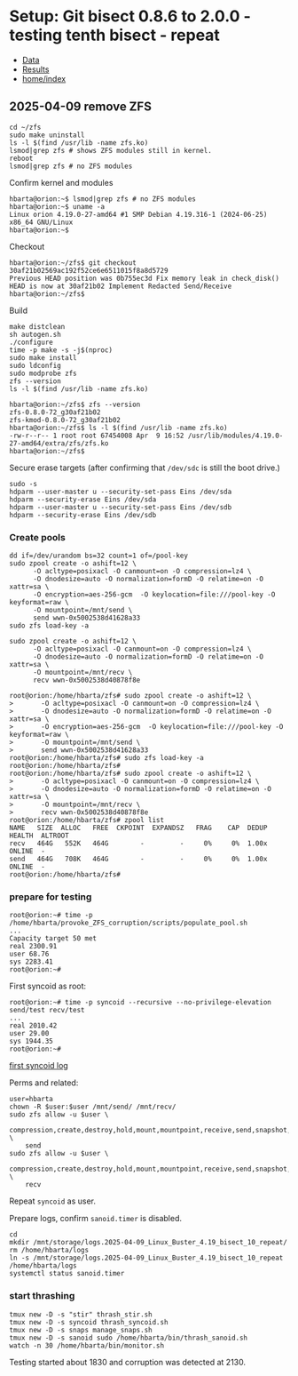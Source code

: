 # Setup: Git bisect 0.8.6 to 2.0.0 - testing tenth bisect - repeat

* [Data](./data.md)
* [Results](./results.md)
* [home/index](./../../index.md)

## 2025-04-09 remove ZFS

```text
cd ~/zfs
sudo make uninstall
ls -l $(find /usr/lib -name zfs.ko)
lsmod|grep zfs # shows ZFS modules still in kernel.
reboot
lsmod|grep zfs # no ZFS modules
```

Confirm kernel and modules

```text
hbarta@orion:~$ lsmod|grep zfs # no ZFS modules
hbarta@orion:~$ uname -a
Linux orion 4.19.0-27-amd64 #1 SMP Debian 4.19.316-1 (2024-06-25) x86_64 GNU/Linux
hbarta@orion:~$ 
```

Checkout

```text
hbarta@orion:~/zfs$ git checkout 30af21b02569ac192f52ce6e6511015f8a8d5729
Previous HEAD position was 0b755ec3d Fix memory leak in check_disk()
HEAD is now at 30af21b02 Implement Redacted Send/Receive
hbarta@orion:~/zfs$ 
```

Build

```text
make distclean
sh autogen.sh
./configure
time -p make -s -j$(nproc)
sudo make install
sudo ldconfig
sudo modprobe zfs
zfs --version
ls -l $(find /usr/lib -name zfs.ko)
```

```text
hbarta@orion:~/zfs$ zfs --version
zfs-0.8.0-72_g30af21b02
zfs-kmod-0.8.0-72_g30af21b02
hbarta@orion:~/zfs$ ls -l $(find /usr/lib -name zfs.ko)
-rw-r--r-- 1 root root 67454008 Apr  9 16:52 /usr/lib/modules/4.19.0-27-amd64/extra/zfs/zfs.ko
hbarta@orion:~/zfs$ 
```

Secure erase targets (after confirming that `/dev/sdc` is still the boot drive.)

```text
sudo -s
hdparm --user-master u --security-set-pass Eins /dev/sda
hdparm --security-erase Eins /dev/sda
hdparm --user-master u --security-set-pass Eins /dev/sdb
hdparm --security-erase Eins /dev/sdb
```

### Create pools

```text
dd if=/dev/urandom bs=32 count=1 of=/pool-key 
sudo zpool create -o ashift=12 \
      -O acltype=posixacl -O canmount=on -O compression=lz4 \
      -O dnodesize=auto -O normalization=formD -O relatime=on -O xattr=sa \
      -O encryption=aes-256-gcm  -O keylocation=file:///pool-key -O keyformat=raw \
      -O mountpoint=/mnt/send \
      send wwn-0x5002538d41628a33
sudo zfs load-key -a

sudo zpool create -o ashift=12 \
      -O acltype=posixacl -O canmount=on -O compression=lz4 \
      -O dnodesize=auto -O normalization=formD -O relatime=on -O xattr=sa \
      -O mountpoint=/mnt/recv \
      recv wwn-0x5002538d40878f8e
```

```text
root@orion:/home/hbarta/zfs# sudo zpool create -o ashift=12 \
>       -O acltype=posixacl -O canmount=on -O compression=lz4 \
>       -O dnodesize=auto -O normalization=formD -O relatime=on -O xattr=sa \
>       -O encryption=aes-256-gcm  -O keylocation=file:///pool-key -O keyformat=raw \
>       -O mountpoint=/mnt/send \
>       send wwn-0x5002538d41628a33
root@orion:/home/hbarta/zfs# sudo zfs load-key -a
root@orion:/home/hbarta/zfs# 
root@orion:/home/hbarta/zfs# sudo zpool create -o ashift=12 \
>       -O acltype=posixacl -O canmount=on -O compression=lz4 \
>       -O dnodesize=auto -O normalization=formD -O relatime=on -O xattr=sa \
>       -O mountpoint=/mnt/recv \
>       recv wwn-0x5002538d40878f8e
root@orion:/home/hbarta/zfs# zpool list
NAME   SIZE  ALLOC   FREE  CKPOINT  EXPANDSZ   FRAG    CAP  DEDUP    HEALTH  ALTROOT
recv   464G   552K   464G        -         -     0%     0%  1.00x    ONLINE  -
send   464G   708K   464G        -         -     0%     0%  1.00x    ONLINE  -
root@orion:/home/hbarta/zfs# 
```

### prepare for testing

```text
root@orion:~# time -p /home/hbarta/provoke_ZFS_corruption/scripts/populate_pool.sh
...
Capacity target 50 met
real 2300.91
user 68.76
sys 2283.41
root@orion:~#
```

First syncoid as root:

```text
root@orion:~# time -p syncoid --recursive --no-privilege-elevation send/test recv/test
...
real 2010.42
user 29.00
sys 1944.35
root@orion:~#
```

[first syncoid log](./data.md#2025-04-09-first-syncoid)

Perms and related:

```text
user=hbarta
chown -R $user:$user /mnt/send/ /mnt/recv/
sudo zfs allow -u $user \
    compression,create,destroy,hold,mount,mountpoint,receive,send,snapshot,destroy,rollback \
    send
sudo zfs allow -u $user \
    compression,create,destroy,hold,mount,mountpoint,receive,send,snapshot,destroy,rollback \
    recv
```

Repeat `syncoid` as user.

Prepare logs, confirm `sanoid.timer` is disabled.

```text
cd
mkdir /mnt/storage/logs.2025-04-09_Linux_Buster_4.19_bisect_10_repeat/
rm /home/hbarta/logs
ln -s /mnt/storage/logs.2025-04-09_Linux_Buster_4.19_bisect_10_repeat /home/hbarta/logs
systemctl status sanoid.timer
```

### start thrashing

```text
tmux new -D -s "stir" thrash_stir.sh
tmux new -D -s syncoid thrash_syncoid.sh
tmux new -D -s snaps manage_snaps.sh
tmux new -D -s sanoid sudo /home/hbarta/bin/thrash_sanoid.sh
watch -n 30 /home/hbarta/bin/monitor.sh
```

Testing started about 1830 and corruption was detected at 2130.
